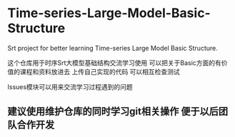 # Time-series-Large-Model-Basic-Structure
Srt project for better learning Time-series Large Model Basic Structure.

这个仓库用于时序Srt大模型基础结构交流学习使用
可以把关于Basic方面的有价值的课程和资料放进去
上传自己实现的代码 可以相互检查测试

Issues模块可以用来交流学习过程遇到的问题

## 建议使用维护仓库的同时学习git相关操作 便于以后团队合作开发
